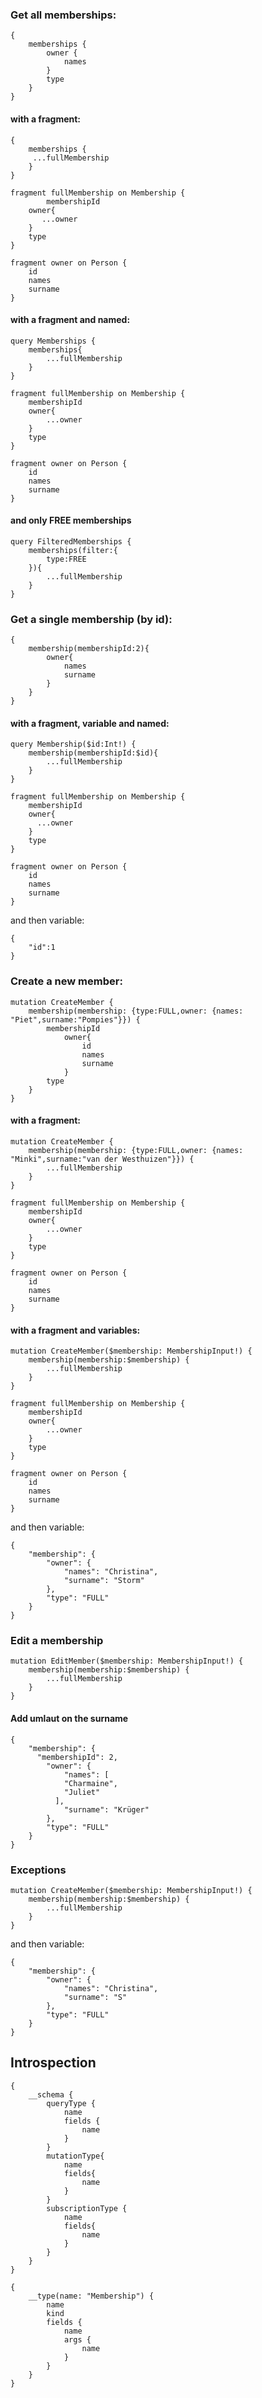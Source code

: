 ### Get all memberships:
    {
        memberships {
            owner {
                names
            }
            type
        }
    }

#### with a fragment:

    {
        memberships {
         ...fullMembership
        }
    }

    fragment fullMembership on Membership {
            membershipId
        owner{
           ...owner
        }
        type
    }

    fragment owner on Person {
        id
        names
        surname  
    }

#### with a fragment and named:

    query Memberships {
        memberships{
            ...fullMembership
        }
    }

    fragment fullMembership on Membership {
        membershipId
        owner{
            ...owner
        }
        type
    }

    fragment owner on Person {
        id
        names
        surname  
    }

#### and only FREE memberships

    query FilteredMemberships {
        memberships(filter:{
            type:FREE
        }){
            ...fullMembership
        }
    }

### Get a single membership (by id):
    {
        membership(membershipId:2){
            owner{
                names
                surname
            }
        }
    }

#### with a fragment, variable and named:

    query Membership($id:Int!) {
        membership(membershipId:$id){
            ...fullMembership
        }
    }

    fragment fullMembership on Membership {
        membershipId
        owner{
          ...owner
        }
        type
    }

    fragment owner on Person {
        id
        names
        surname  
    }

and then variable:

    {
        "id":1
    }

### Create a new member:

    mutation CreateMember {
        membership(membership: {type:FULL,owner: {names: "Piet",surname:"Pompies"}}) {
            membershipId
                owner{
                    id
                    names
                    surname
                }
            type
        }
    }

#### with a fragment:

    mutation CreateMember {
        membership(membership: {type:FULL,owner: {names: "Minki",surname:"van der Westhuizen"}}) {
            ...fullMembership
        }
    }

    fragment fullMembership on Membership {
        membershipId
        owner{
            ...owner
        }
        type
    }

    fragment owner on Person {
        id
        names
        surname  
    }

#### with a fragment and variables:

    mutation CreateMember($membership: MembershipInput!) {
        membership(membership:$membership) {
            ...fullMembership
        }
    }

    fragment fullMembership on Membership {
        membershipId
        owner{
            ...owner
        }
        type
    }

    fragment owner on Person {
        id
        names
        surname  
    }

and then variable:

    {
        "membership": {
            "owner": {
                "names": "Christina",
                "surname": "Storm"
            },
            "type": "FULL"
        }
    }   

### Edit a membership


    mutation EditMember($membership: MembershipInput!) {
        membership(membership:$membership) {
            ...fullMembership
        }
    }

#### Add umlaut on the surname
    {
        "membership": {
          "membershipId": 2,
            "owner": {
                "names": [
                "Charmaine",
                "Juliet"
              ],
                "surname": "Krüger"
            },
            "type": "FULL"
        }
    }

### Exceptions

    mutation CreateMember($membership: MembershipInput!) {
        membership(membership:$membership) {
            ...fullMembership
        }
    }

and then variable:

    {
        "membership": {
            "owner": {
                "names": "Christina",
                "surname": "S"
            },
            "type": "FULL"
        }
    }   

## Introspection

    {
        __schema {
            queryType {
                name
                fields {
                    name
                }
            }
            mutationType{
                name
                fields{
                    name
                }
            }
            subscriptionType {
                name
                fields{
                    name
                }
            }
        }
    }

    {
        __type(name: "Membership") {
            name
            kind
            fields {
                name
                args {
                    name
                }
            }
        }
    }